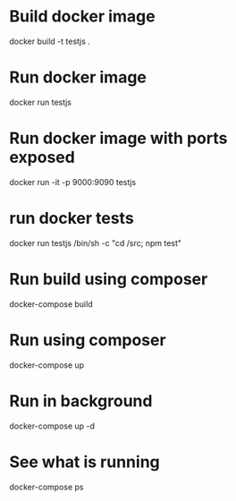 # Build docker image
docker build -t testjs .
# Run docker image
docker run testjs
# Run docker image with ports exposed
docker run -it -p 9000:9090 testjs
# run docker tests
docker run testjs /bin/sh -c "cd /src; npm test"

# Run build using composer
docker-compose build
# Run using composer 
docker-compose up
# Run in background
docker-compose up -d
# See what is running
docker-compose ps